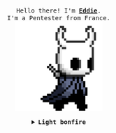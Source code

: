 <p align="center">
  <br>
  <samp>
    Hello there! I'm <b><a rel="nofollow noopener noreferrer" target="_blank" href="http://fahdabida.com/">Eddie</a></b>.
    <br>I'm a Pentester from France.<br>

</samp>

  <img src="https://raw.githubusercontent.com/TanZng/TanZng/master/assets/hollor_knight3.gif" width="200"/>

</p>


<details align="center">

<summary> <b> <samp> Light bonfire </samp></b></summary>
<samp>
 <b><h2 style="color: #fc6203">B O N F I R E &nbsp; L I T !</h2> </b>

<img src="https://raw.githubusercontent.com/TanZng/TanZng/master/assets/bonefire.gif" width="200"/>

<p align="center">
  <a rel="nofollow noopener noreferrer" target="_blank" href="https://fr.linkedin.com/in/fahd-abida-637016207">
  <img src="https://raw.githubusercontent.com/TanZng/TanZng/master/assets/linkedin.png" width="30px" alt="LinkedIn"></a>
  &nbsp; 
  &nbsp;
  <a rel="nofollow noopener noreferrer" target="_blank" href="https://www.youtube.com/channel/UCNFzmwHCejXRfkWfkEtqPbg">
  <img src="https://raw.githubusercontent.com/TanZng/TanZng/master/assets/youtube.png" width="30px" alt="YouTube"></a>
  &nbsp;
  &nbsp;
 <a rel="nofollow noopener noreferrer" target="_blank" href="https://www.facebook.com/z3rod4y/">
  <img src="https://raw.githubusercontent.com/TanZng/TanZng/master/assets/estus_flask.png" width="23px" alt="Secret"></a>
</p> 


</samp>
</details>

